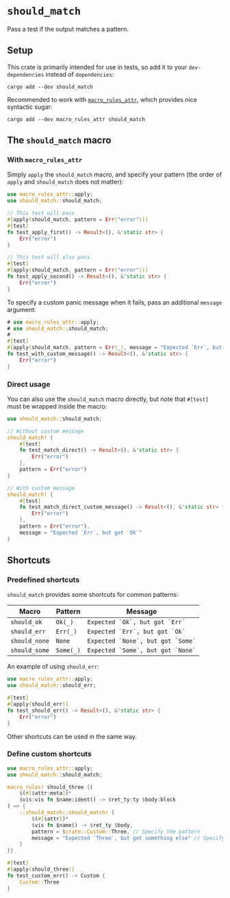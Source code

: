 # `should_match`

Pass a test if the output matches a pattern.

## Setup

This crate is primarily intended for use in tests, so add it to your `dev-dependencies` instead of `dependencies`:

```shell
cargo add --dev should_match
```

Recommended to work with [`macro_rules_attr`](https://crates.io/crates/macro_rules_attr), which provides nice syntactic sugar:

```shell
cargo add --dev macro_rules_attr should_match
```

## The `should_match` macro

### With `macro_rules_attr`

Simply `apply` the `should_match` macro, and specify your pattern (the order of `apply` and `should_match` does not matter):

```rust
use macro_rules_attr::apply;
use should_match::should_match;

// This test will pass
#[apply(should_match, pattern = Err("error"))]
#[test]
fn test_apply_first() -> Result<(), &'static str> {
    Err("error")
}

// This test will also pass
#[test]
#[apply(should_match, pattern = Err("error"))]
fn test_apply_second() -> Result<(), &'static str> {
    Err("error")
}
```

To specify a custom panic message when it fails, pass an additional `message` argument:

```rust
# use macro_rules_attr::apply;
# use should_match::should_match;
#
#[test]
#[apply(should_match, pattern = Err(_), message = "Expected `Err`, but got `Ok`")]
fn test_with_custom_message() -> Result<(), &'static str> {
    Err("error")
}
```

### Direct usage

You can also use the `should_match` macro directly, but note that `#[test]` must be wrapped inside the macro:

```rust
use should_match::should_match;

// Without custom message
should_match! {
    #[test]
    fn test_match_direct() -> Result<(), &'static str> {
        Err("error")
    },
    pattern = Err("error")
}

// With custom message
should_match! {
    #[test]
    fn test_match_direct_custom_message() -> Result<(), &'static str> {
        Err("error")
    },
    pattern = Err("error"),
    message = "Expected `Err`, but got `Ok`"
}
```

## Shortcuts

### Predefined shortcuts

`should_match` provides some shortcuts for common patterns:

| Macro | Pattern | Message |
| --- | --- | --- |
| `should_ok` | `Ok(_)` | `` Expected `Ok`, but got `Err` `` |
| `should_err` | `Err(_)` | `` Expected `Err`, but got `Ok` `` |
| `should_none` | `None` | `` Expected `None`, but got `Some` `` |
| `should_some` | `Some(_)` | `` Expected `Some`, but got `None` `` |

An example of using `should_err`:

```rust
use macro_rules_attr::apply;
use should_match::should_err;

#[test]
#[apply(should_err)]
fn test_should_err() -> Result<(), &'static str> {
    Err("error")
}
```

Other shortcuts can be used in the same way.

### Define custom shortcuts

```rust
use macro_rules_attr::apply;
use should_match::should_match;

macro_rules! should_three {(
    $(#[$attr:meta])*
    $vis:vis fn $name:ident() -> $ret_ty:ty $body:block
) => {
    ::should_match::should_match! {
        $(#[$attr])*
        $vis fn $name() -> $ret_ty $body,
        pattern = $crate::Custom::Three, // Specify the pattern
        message = "Expected `Three`, but got something else" // Specify the message (optional)
    }
}}

#[test]
#[apply(should_three)]
fn test_custom_err() -> Custom {
    Custom::Three
}
```
